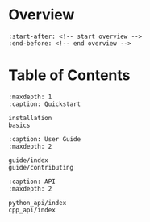 # Overview

```{include} ../README.md
:start-after: <!-- start overview -->
:end-before: <!-- end overview -->
```

# Table of Contents

```{toctree} 
:maxdepth: 1
:caption: Quickstart 

installation
basics
```

```{toctree} 
:caption: User Guide 
:maxdepth: 2

guide/index
guide/contributing
```

```{toctree} 
:caption: API 
:maxdepth: 2

python_api/index
cpp_api/index

```
